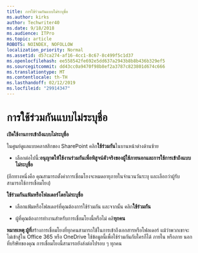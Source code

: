 ```yaml
---
title: การใช้ร่วมกันแบบไม่ระบุชื่อ
ms.author: kirks
author: Techwriter40
ms.date: 9/18/2018
ms.audience: ITPro
ms.topic: article
ROBOTS: NOINDEX, NOFOLLOW
localization_priority: Normal
ms.assetid: d57ca274-af16-4cc1-8c67-8c499f5c1d37
ms.openlocfilehash: ee558542fe692e5dd637a2943b8b8b436b329ef5
ms.sourcegitcommit: dd43cc0a9470f98b8ef2a3787c823801d674c666
ms.translationtype: MT
ms.contentlocale: th-TH
ms.lasthandoff: 02/12/2019
ms.locfileid: "29914347"
---
```

# <a name="anonymous-sharing"></a>การใช้ร่วมกันแบบไม่ระบุชื่อ

 **เปิดใช้งานการเข้าถึงแบบไม่ระบุชื่อ**
  
ในศูนย์ดูแลแบบคลาสสิกของ SharePoint คลิก**ใช้ร่วมกัน**ในบานหน้าต่างด้านซ้าย 
  
- เลือกต่อไปนี้:**อนุญาตให้ใช้งานร่วมกันเพื่อพิสูจน์ตัวจริงของผู้ใช้ภายนอกและการใช้การเข้าถึงแบบไม่ระบุชื่อ**
  
(อีกทางหนึ่งคือ คุณสามารถตั้งค่าการเชื่อมโยงจะหมดอายุภายในจำนวนวันระบุ และเลือกว่าผู้รับสามารถใช้การเชื่อมโยง)
    
 **ใช้ร่วมกันแฟ้มหรือโฟลเดอร์โดยไม่ระบุชื่อ**
  
- เลือกแฟ้มหรือโฟลเดอร์ที่คุณต้องการใช้ร่วมกัน และจากนั้น คลิก**ใช้ร่วมกัน** 
    
- ผู้ที่คุณต้องการทำงานสำหรับการเชื่อมโยงนี้หรือไม่ คลิ**ทุกคน**
  
 **หมายเหตุ**:**ผู้ที่**สร้างการเชื่อมโยงที่ทุกคนสามารถใช้ในการเข้าถึงเอกสารหรือโฟลเดอร์ แม้ว่าพวกเขาจะไม่เข้าสู่ใน Office 365 หรือ OneDrive ใช้ข้อมูลนี้เพื่อใช้ร่วมกันกับใครก็ได้ ภายใน หรือภาย นอกที่บริษัทของคุณ การเชื่อมโยงนี้สามารถยังส่งต่อไปรอบ ๆ ทุกคน 
    

